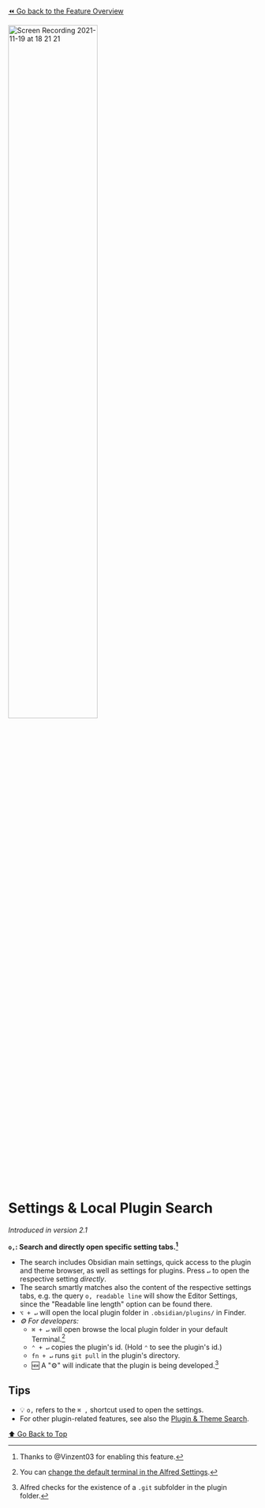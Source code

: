 [⏪ Go back to the Feature Overview](../README.md#feature-overview)

<img src="https://user-images.githubusercontent.com/73286100/142665796-c588ec37-97b2-446a-841c-e19a92ecaa22.gif" alt="Screen Recording 2021-11-19 at 18 21 21" width=60%>

# Settings & Local Plugin Search
*Introduced in version 2.1*

**`o,`: Search and directly open specific setting tabs.[^1]**
- The search includes Obsidian main settings, quick access to the plugin and theme browser, as well as settings for plugins. Press `↵` to open the respective setting *directly*.
- The search smartly matches also the content of the respective settings tabs, e.g. the query `o, readable line` will show the Editor Settings, since the "Readable line length" option can be found there.
- `⌥ + ↵` will open the local plugin folder in `.obsidian/plugins/` in Finder.
- _⚙️ For developers:_
	- `⌘ + ↵` will open browse the local plugin folder in your default Terminal.[^2]
	- `⌃ + ↵` copies the plugin's id. (Hold `⌃` to see the plugin's id.)
	- `fn + ↵` runs `git pull` in the plugin's directory.
	- 🆕 A "⚙️" will indicate that the plugin is being developed.[^3]

## Tips
- 💡 `o,` refers to the `⌘ ,` shortcut used to open the settings.
- For other plugin-related features, see also the [Plugin & Theme Search](Plugin%20and%20Theme%20Search.md).

[⬆️ Go Back to Top](#Table-of-Contents)

[^1]: Thanks to @Vinzent03 for enabling this feature.
[^2]: You can [change the default terminal in the Alfred Settings](https://www.alfredapp.com/help/features/terminal/).
[^3]: Alfred checks for the existence of a `.git` subfolder in the plugin folder.
